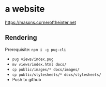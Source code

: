 # a website

https://masons.corneroftheinter.net

## Rendering

Prerequisite: `npm i -g pug-cli`

- `pug views/index.pug`
- `mv views/index.html docs/`
- `cp public/images/* docs/images/`
- `cp public/stylesheets/* docs/stylesheets/`
- Push to github

